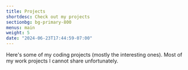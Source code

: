 ```yaml
---
title: Projects
shortdesc: Check out my projects
sectionbg: bg-primary-800
menus: main
weight: 5
date: "2024-06-23T17:44:59-07:00"
---
```


Here's some of my coding projects (mostly the interesting ones). Most of my work projects I cannot share unfortunately.

